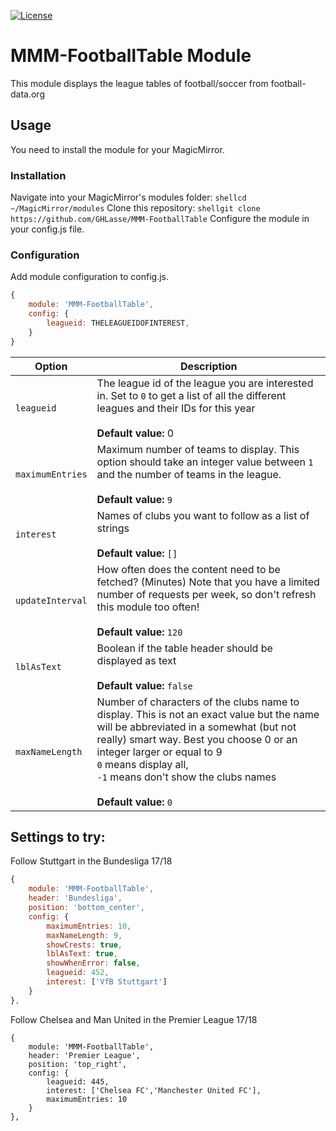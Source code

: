 [![License](https://img.shields.io/github/license/mashape/apistatus.svg)](https://choosealicense.com/licenses/mit/)

# MMM-FootballTable Module
This module displays the league tables of football/soccer from football-data.org

## Usage 
You need to install the module for your MagicMirror.

### Installation
Navigate into your MagicMirror's modules folder:
```shellcd ~/MagicMirror/modules```
Clone this repository:
```shellgit clone https://github.com/GHLasse/MMM-FootballTable```
Configure the module in your config.js file.

### Configuration
Add module configuration to config.js.
```js
{ 
    module: 'MMM-FootballTable',   
    config: {    
        leagueid: THELEAGUEIDOFINTEREST,
    }
}
```
|Option|Description|
|---|---|
|`leagueid`|The league id of the league you are interested in. Set to `0` to get a list of all the different leagues and their IDs for this year<br><br>**Default value:** 0|
|`maximumEntries`|Maximum number of teams to display. This option should take an integer value between `1` and the number of teams in the league.<br><br>**Default value:** `9`|
|`interest`|Names of clubs you want to follow as a list of strings<br><br>**Default value:** `[]`|
|`updateInterval`|How often does the content need to be fetched? (Minutes) Note that you have a limited number of requests per week, so don't refresh this module too often!<br><br>**Default value:** `120`|
|`lblAsText`|Boolean if the table header should be displayed as text<br><br>**Default value:** `false`|
|`maxNameLength`|Number of characters of the clubs name to display. This is not an exact value but the name will be abbreviated in a somewhat (but not really) smart way. Best you choose 0 or an integer larger or equal to 9 <br>`0` means display all, <br>`-1` means don't show the clubs names<br><br>**Default value:** `0`||`showCrests`|Boolean if the crest of the clubs should be shown - doesn't work for all teams since images are taken from wikimedia.<br><br>**Default value:** `false`||`showColor`|Boolean if crests should be displayed in color (requires crests to be displayed)<br><br>**Default value:** `false`||`showWhenError`|Boolean if the module should be displayed if there is an error (e.g. if the maximum number of requests has been exceeded).<br><br>**Default value** `true`|

## Settings to try:
Follow Stuttgart in the Bundesliga 17/18
```js
{
    module: 'MMM-FootballTable',
    header: 'Bundesliga',
    position: 'bottom_center',
    config: {
        maximumEntries: 10,
        maxNameLength: 9,
        showCrests: true,
        lblAsText: true, 
        showWhenError: false,
        leagueid: 452,    
        interest: ['VfB Stuttgart'] 
    }  
},
```

Follow Chelsea and Man United in the Premier League 17/18
```
{            
    module: 'MMM-FootballTable',
    header: 'Premier League',
    position: 'top_right', 
    config: {  
        leagueid: 445,  
        interest: ['Chelsea FC','Manchester United FC'],
        maximumEntries: 10
    }   
},
```
